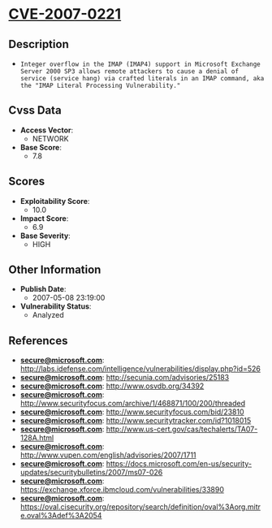 
# [CVE-2007-0221](https://cve.mitre.org/cgi-bin/cvename.cgi?name=CVE-2007-0221)

## Description

- `Integer overflow in the IMAP (IMAP4) support in Microsoft Exchange Server 2000 SP3 allows remote attackers to cause a denial of service (service hang) via crafted literals in an IMAP command, aka the "IMAP Literal Processing Vulnerability."`

## Cvss Data

- **Access Vector**:
  - NETWORK
- **Base Score**:
  - 7.8

## Scores

- **Exploitability Score**:
  - 10.0
- **Impact Score**:
  - 6.9
- **Base Severity**:
  - HIGH

## Other Information

- **Publish Date**:
  - 2007-05-08 23:19:00
- **Vulnerability Status**:
  - Analyzed

## References

- **secure@microsoft.com**: http://labs.idefense.com/intelligence/vulnerabilities/display.php?id=526
- **secure@microsoft.com**: http://secunia.com/advisories/25183
- **secure@microsoft.com**: http://www.osvdb.org/34392
- **secure@microsoft.com**: http://www.securityfocus.com/archive/1/468871/100/200/threaded
- **secure@microsoft.com**: http://www.securityfocus.com/bid/23810
- **secure@microsoft.com**: http://www.securitytracker.com/id?1018015
- **secure@microsoft.com**: http://www.us-cert.gov/cas/techalerts/TA07-128A.html
- **secure@microsoft.com**: http://www.vupen.com/english/advisories/2007/1711
- **secure@microsoft.com**: https://docs.microsoft.com/en-us/security-updates/securitybulletins/2007/ms07-026
- **secure@microsoft.com**: https://exchange.xforce.ibmcloud.com/vulnerabilities/33890
- **secure@microsoft.com**: https://oval.cisecurity.org/repository/search/definition/oval%3Aorg.mitre.oval%3Adef%3A2054
